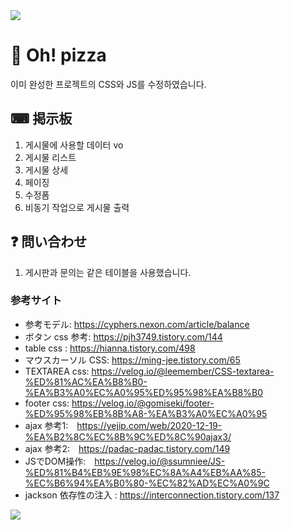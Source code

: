 <img src="https://capsule-render.vercel.app/api?type=waving&color=f08080&height=200&section=header&text=Oh!%pizza%&fontSize=40&animation=fadeIn&fontAlign=84&fontAlignY=36" />

# 🍕 Oh! pizza

  이미 완성한 프로젝트의 CSS와 JS를 수정하였습니다.

## ⌨ 掲示板  
  
  1. 게시물에 사용할 데이터 vo
  2. 게시물 리스트
  3. 게시물 상세
  4. 페이징
  5. 수정폼
  6. 비동기 작업으로 게시물 출력


## ❓ 問い合わせ

  1. 게시판과 문의는 같은 테이블을 사용했습니다.
  

### 参考サイト

- 参考モデル: https://cyphers.nexon.com/article/balance
- ボタン css 参考: https://pjh3749.tistory.com/144
- table css : https://hianna.tistory.com/498
- マウスカーソル CSS: https://ming-jee.tistory.com/65
- TEXTAREA css: https://velog.io/@leemember/CSS-textarea-%ED%81%AC%EA%B8%B0-%EA%B3%A0%EC%A0%95%ED%95%98%EA%B8%B0
- footer css: https://velog.io/@gomiseki/footer-%ED%95%98%EB%8B%A8-%EA%B3%A0%EC%A0%95
- ajax 参考1:　https://yejip.com/web/2020-12-19-%EA%B2%8C%EC%8B%9C%ED%8C%90ajax3/
- ajax 参考2:　https://padac-padac.tistory.com/149
- JSでDOM操作:　https://velog.io/@ssumniee/JS-%ED%81%B4%EB%9E%98%EC%8A%A4%EB%AA%85-%EC%B6%94%EA%B0%80-%EC%82%AD%EC%A0%9C
- jackson 依存性の注入 : https://interconnection.tistory.com/137
<img src="https://capsule-render.vercel.app/api?type=waving&color=f08080&height=200&section=footer&20render&fontSize=90" />
